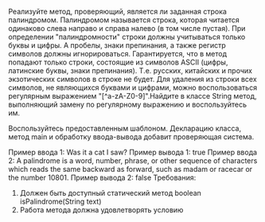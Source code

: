 Реализуйте метод, проверяющий, является ли заданная строка палиндромом. Палиндромом называется строка, которая читается одинаково слева направо и справа налево (в том числе пустая). При определении "палиндромности" строки должны учитываться только буквы и цифры. А пробелы, знаки препинания, а также регистр символов должны игнорироваться. Гарантируется, что в метод попадают только строки, состоящие из символов ASCII (цифры, латинские буквы, знаки препинания). Т.е. русских, китайских и прочих экзотических символов в строке не будет.
Для удаления из строки всех символов, не являющихся буквами и цифрами, можно воспользоваться регулярным выражением "[^a-zA-Z0-9]".Найдите в классе String метод, выполняющий замену по регулярному выражению и воспользуйтесь им.

Воспользуйтесь предоставленным шаблоном. Декларацию класса, метод main и обработку ввода-вывода добавит проверяющая система.

Пример ввода 1: Was it a cat I saw?
Пример вывода 1: true
Пример ввода 2: A palindrome is a word, number, phrase, or other sequence of characters which reads the same backward as forward, such as madam or racecar or the number 10801.
Пример вывода 2: false
Требования:
1. Должен быть доступный статический метод boolean isPalindrome(String text)
2. Работа метода должна удовлетворять условию
